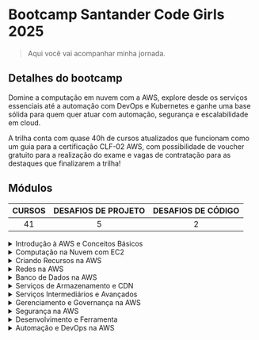 # Bootcamp Santander Code Girls 2025

> Aqui você vai acompanhar minha jornada.

## Detalhes do bootcamp

Domine a computação em nuvem com a AWS, explore desde os serviços essenciais até a automação com DevOps e Kubernetes e ganhe uma base sólida para quem quer atuar com automação, segurança e escalabilidade em cloud.

A trilha conta com quase 40h de cursos atualizados que funcionam como um guia para a certificação CLF-02 AWS, com possibilidade de voucher gratuito para a realização do exame e vagas de contratação para as destaques que finalizarem a trilha!

## Módulos

| CURSOS | DESAFIOS DE PROJETO | DESAFIOS DE CÓDIGO |
| :----: | :-----------------: | :----------------: |
|   41   |          5          |         2          |

<details>
  <summary>Introdução à AWS e Conceitos Básicos</summary>
  <table>
    <tr>
      <th>Categoria</th>
      <th>Submódulos</th>
      <th>Status</th>
    </tr>
    <tr>
      <td>Curso</td>
      <td>Introdução ao Santander Code Girls 2025 - AWS Cloud Foundations</td>
      <td><img src="https://img.shields.io/badge/CONCLUIDO-44CC11?style=for-the-badge"/></td>
    </tr>
    <tr>
      <td>Curso</td>
      <td>Introdução à AWS e ao Universo da Computação em Nuvem</td>
      <td><img src="https://img.shields.io/badge/CONCLUIDO-44CC11?style=for-the-badge"/></td>
    </tr>
    <tr>
      <td>Curso</td>
      <td>Fundamentos Essenciais da Infraestrutura AWS</td>
      <td><img src="https://img.shields.io/badge/CONCLUIDO-44CC11?style=for-the-badge"/></td>
    </tr>
    <tr>
      <td>Curso</td>
      <td>Configurando sua Conta AWS com Segurança e Eficiência</td>
      <td><img src="https://img.shields.io/badge/CONCLUIDO-44CC11?style=for-the-badge"/></td>
    </tr>
    <tr>
      <td>Curso</td>
      <td>Primeiros Passos com Acesso Seguro e Controle de Custos na AWS</td>
      <td><img src="https://img.shields.io/badge/CONCLUIDO-44CC11?style=for-the-badge"/></td>
    </tr>
    <tr>
      <td>Mentoria</td>
      <td>Live de Lançamento - Code Girls 2025</td>
      <td><img src="https://img.shields.io/badge/CONCLUIDO-44CC11?style=for-the-badge"/></td>
    </tr>
  </table>
</details>

<details>
  <summary>Computação na Nuvem com EC2</summary>
  <table>
    <tr>
      <th>Categoria</th>
      <th>Submódulos</th>
      <th>Status</th>
    </tr>
    <tr>
      <td>Curso</td>
      <td>Entendendo as Instância EC2 e a Otimização de Recursos na AWS</td>
      <td><img src="https://img.shields.io/badge/CONCLUIDO-44CC11?style=for-the-badge"/></td>
    </tr>
    <tr>
      <td>Curso</td>
      <td>Armazenamerento na Nuvem com amazon EBS e S3	</td>
      <td><img src="https://img.shields.io/badge/CONCLUIDO-44CC11?style=for-the-badge"/></td>
    </tr>
    <tr>
      <td>Desafio de Projeto</td>
      <td>Gerenciando Instâncias EC2 na AWS	</td>
      <td><img src="https://img.shields.io/badge/CONCLUIDO-44CC11?style=for-the-badge"/></td>
    </tr>
  </table>
</details>

<details>
  <summary>Criando Recursos na AWS</summary>
  <table>
    <tr>
      <th>Categoria</th>
      <th>Submódulos</th>
      <th>Status</th>
    </tr>
    <tr>
      <td>Curso</td>
      <td>Criando sua Primeira Instância Amazon EC2</td>
      <td><img src="https://img.shields.io/badge/CONCLUIDO-44CC11?style=for-the-badge"/></td>
    </tr>
    <tr>
      <td>Curso</td>
      <td>Criando sua Primeiro Bucket no Amazon S3</td>
      <td><img src="https://img.shields.io/badge/CONCLUIDO-44CC11?style=for-the-badge"/></td>
    </tr>
    <tr>
      <td>Desafio de Projeto</td>
      <td>Criando sua Primeira Função com Amazon Lambda</td>
      <td><img src="https://img.shields.io/badge/CONCLUIDO-44CC11?style=for-the-badge"/></td>
    </tr>
    <tr>
      <td>Desafio de Projeto</td>
      <td>Desafios de Código: Aperfeiçoe Sua Lógica e Pensamento Computacional</td>
      <td><img src="https://img.shields.io/badge/CONCLUIDO-44CC11?style=for-the-badge"/></td>
    </tr>
    <tr>
      <td>Desafio de Código</td>
      <td>Associando Conceitos de Recursos da AWS</td>
      <td><img src="https://img.shields.io/badge/CONCLUIDO-44CC11?style=for-the-badge"/></td>
    </tr>
  </table>
</details>

<details>
  <summary>Redes na AWS	</summary>
  <table>
    <tr>
      <th>Categoria</th>
      <th>Submódulos</th>
      <th>Status</th>
    </tr>
    <tr>
      <td>Curso</td>
      <td>Introdução à Amazon VPC</td>
      <td><img src="https://img.shields.io/badge/CONCLUIDO-44CC11?style=for-the-badge"/></td>
    </tr>
    <tr>
      <td>Curso</td>
      <td>Entendendo o que é uma Subnet na Amazon VPC</td>
      <td><img src="https://img.shields.io/badge/CONCLUIDO-44CC11?style=for-the-badge"/></td>
    </tr>
    <tr>
      <td>Curso</td>
      <td>Introdução ao Security Group na AWS</td>
      <td><img src="https://img.shields.io/badge/CONCLUIDO-44CC11?style=for-the-badge"/></td>
    </tr>
    <tr>
      <td>Curso</td>
      <td>Explorando os Fundamentos do Route 53 na AWS</td>
      <td><img src="https://img.shields.io/badge/CONCLUIDO-44CC11?style=for-the-badge"/></td>
    </tr>
    <tr>
      <td>Curso</td>
      <td>Introdução à Distribuição de Conteúdo com Amzon CloudFront</td>
      <td><img src="https://img.shields.io/badge/CONCLUIDO-44CC11?style=for-the-badge"/></td>
    </tr>
    <tr>
      <td>Curso</td>
      <td>Entendendo o que é o Amazon Elastic Load Balancer</td>
      <td><img src="https://img.shields.io/badge/CONCLUIDO-44CC11?style=for-the-badge"/></td>
    </tr>
  </table>
</details>

<details>
  <summary>Banco de Dados na AWS</summary>
  <table>
    <tr>
      <th>Categoria</th>
      <th>Submódulos</th>
      <th>Status</th>
    </tr>
    <tr>
      <td>Curso</td>
      <td>Entendendo o que é RDS</td>
      <td><img src="https://img.shields.io/badge/CONCLUIDO-44CC11?style=for-the-badge"/></td>
    </tr>
    <tr>
      <td>Curso</td>
      <td>Introdução ao Amazon DynamoDB</td>
      <td><img src="https://img.shields.io/badge/CONCLUIDO-44CC11?style=for-the-badge"/></td>
    </tr>
    <tr>
      <td>Curso</td>
      <td>Explorando Estratégias de Backup e Recuperação de Dados na AWS</td>
      <td><img src="https://img.shields.io/badge/CONCLUIDO-44CC11?style=for-the-badge"/></td>
    </tr>
  </table>
</details>

<details>
  <summary>Serviços de Armazenamento e CDN</summary>
  <table>
    <tr>
      <th>Categoria</th>
      <th>Submódulos</th>
      <th>Status</th>
    </tr>
    <tr>
      <td>Curso</td>
      <td>Introdução ao Amazon S3</td>
      <td><img src="https://img.shields.io/badge/PARA%20FAZER-9999A1?style=for-the-badge"/></td>
    </tr>
    <tr>
      <td>Curso</td>
      <td>Conhecendo o Amazon Glacier</td>
      <td><img src="https://img.shields.io/badge/PARA%20FAZER-9999A1?style=for-the-badge"/></td>
    </tr>
    <tr>
      <td>Curso</td>
      <td>Entendendo a Distribuição de Conteúdo com Amazon CloudFront</td>
      <td><img src="https://img.shields.io/badge/PARA%20FAZER-9999A1?style=for-the-badge"/></td>
    </tr>
    <tr>
      <td>Desafio de Código</td>
      <td>Associando Conceitos de Serviços de Armazenamento e CDN</td>
      <td><img src="https://img.shields.io/badge/CONCLUIDO-44CC11?style=for-the-badge"/></td>
    </tr>
  </table>
</details>

<details>
  <summary>Serviços Intermediários e Avançados</summary>
  <table>
    <tr>
      <th>Categoria</th>
      <th>Submódulos</th>
      <th>Status</th>
    </tr>
    <tr>
      <td>Curso</td>
      <td>Entendendo como Funciona o AWS Lambda</td>
      <td><img src="https://img.shields.io/badge/PARA%20FAZER-9999A1?style=for-the-badge"/></td>
    </tr>
    <tr>
      <td>Curso</td>
      <td>Entendendo o que são Amazon ECS e EKS na Orquestração de Containers</td>
      <td><img src="https://img.shields.io/badge/PARA%20FAZER-9999A1?style=for-the-badge"/></td>
    </tr>
    <tr>
      <td>Curso</td>
      <td>Entendendo como Funcionam o Amazon SNS e SQS na Comunicação Assíncrona</td>
      <td><img src="https://img.shields.io/badge/PARA%20FAZER-9999A1?style=for-the-badge"/></td>
    </tr>
    <tr>
      <td>Desafio de Projeto</td>
      <td>Explorando Workflowas Automatizados com AWS Step Functions</td>
      <td><img src="https://img.shields.io/badge/PARA%20FAZER-9999A1?style=for-the-badge"/></td>
    </tr>
  </table>
</details>

<details>
  <summary>Gerenciamento e Governança na AWS</summary>
  <table>
    <tr>
      <th>Categoria</th>
      <th>Submódulos</th>
      <th>Status</th>
    </tr>
    <tr>
      <td>Curso</td>
      <td>Entendendo o que é o AWS CloudWatch</td>
      <td><img src="https://img.shields.io/badge/PARA%20FAZER-9999A1?style=for-the-badge"/></td>
    </tr>
    <tr>
      <td>Curso</td>
      <td>Fundamentos do AWS CloudTrail para Auditoria e Segurança na AWS</td>
      <td><img src="https://img.shields.io/badge/PARA%20FAZER-9999A1?style=for-the-badge"/></td>
    </tr>
    <tr>
      <td>Desafio de Projeto</td>
      <td>Implementando sua Primeira Stack com AWS CloudFormation</td>
      <td><img src="https://img.shields.io/badge/PARA%20FAZER-9999A1?style=for-the-badge"/></td>
    </tr>
    <tr>
      <td>Curso</td>
      <td>Gerenciando Usuários e Permissões na AWS com Identity and Acess Mansgement (IAM)</td>
      <td><img src="https://img.shields.io/badge/PARA%20FAZER-9999A1?style=for-the-badge"/></td>
    </tr>
    <tr>
      <td>Curso</td>
      <td>	Entendendo e Gerenciando Policies e Roles na AWS</td>
      <td><img src="https://img.shields.io/badge/PARA%20FAZER-9999A1?style=for-the-badge"/></td>
    </tr>
  </table>
</details>

<details>
  <summary>Segurança na AWS</summary>
  <table>
    <tr>
      <th>Categoria</th>
      <th>Submódulos</th>
      <th>Status</th>
    </tr>
    <tr>
      <td>Curso</td>
      <td>Explorando Práticas Recomendadas de Segurança na Nuvem</td>
      <td><img src="https://img.shields.io/badge/PARA%20FAZER-9999A1?style=for-the-badge"/></td>
    </tr>
    <tr>
      <td>Curso</td>
      <td>Entendendo a Criptografia de Dados na AWS</td>
      <td><img src="https://img.shields.io/badge/PARA%20FAZER-9999A1?style=for-the-badge"/></td>
    </tr>
    <tr>
      <td>Curso</td>
      <td>Protegendo Aplicações Web com AWS WAF</td>
      <td><img src="https://img.shields.io/badge/PARA%20FAZER-9999A1?style=for-the-badge"/></td>
    </tr>
  </table>
</details>

<details>
  <summary>Desenvolvimento e Ferramenta</summary>
  <table>
    <tr>
      <th>Categoria</th>
      <th>Submódulos</th>
      <th>Status</th>
    </tr>
    <tr>
      <td>Curso</td>
      <td>Explorando como Funcionam a AWS CLI e os SDKs</td>
      <td><img src="https://img.shields.io/badge/PARA%20FAZER-9999A1?style=for-the-badge"/></td>
    </tr>
    <tr>
      <td>Desafio de Projeto</td>
      <td>Implementando Infraestrutura Automatizada com AWS CloudFormation</td>
      <td><img src="https://img.shields.io/badge/PARA%20FAZER-9999A1?style=for-the-badge"/></td>
    </tr>
    <tr>
      <td>Curso</td>
      <td>Automatizando Implantação de Aplicações com AWS CodeDeploy</td>
      <td><img src="https://img.shields.io/badge/PARA%20FAZER-9999A1?style=for-the-badge"/></td>
    </tr>
  </table>
</details>

<details>
  <summary>Automação e DevOps na AWS</summary>
  <table>
    <tr>
      <th>Categoria</th>
      <th>Submódulos</th>
      <th>Status</th>
    </tr>
    <tr>
      <td>Curso</td>
      <td>Explorando Automatização de Tarefas na AWS</td>
      <td><img src="https://img.shields.io/badge/PARA%20FAZER-9999A1?style=for-the-badge"/></td>
    </tr>
    <tr>
      <td>Desafio de Projeto</td>
      <td>Executando Tarefas Automatizadas com Lambda Function e S3</td>
      <td><img src="https://img.shields.io/badge/PARA%20FAZER-9999A1?style=for-the-badge"/></td>
    </tr>
    <tr>
      <td>Curso</td>
      <td>Infraestrutura como Código na AWS com Terraform</td>
      <td><img src="https://img.shields.io/badge/PARA%20FAZER-9999A1?style=for-the-badge"/></td>
    </tr>
    <tr>
      <td>Curso</td>
      <td>Introdução ao DevOps</td>
      <td><img src="https://img.shields.io/badge/PARA%20FAZER-9999A1?style=for-the-badge"/></td>
    </tr>
    <tr>
      <td>Curso</td>
      <td>Aplicando Conceitos de DevOps na AWS</td>
      <td><img src="https://img.shields.io/badge/PARA%20FAZER-9999A1?style=for-the-badge"/></td>
    </tr>
    <tr>
      <td>Curso</td>
      <td>Explorando Ferramentas da AWS para DevOps</td>
      <td><img src="https://img.shields.io/badge/PARA%20FAZER-9999A1?style=for-the-badge"/></td>
    </tr>
  </table>
</details>
